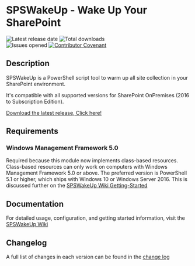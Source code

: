 # SPSWakeUp - Wake Up Your SharePoint

![Latest release date](https://img.shields.io/github/release-date/luigilink/spswakeup.svg?style=flat)
![Total downloads](https://img.shields.io/github/downloads/luigilink/spswakeup/total.svg?style=flat)  
![Issues opened](https://img.shields.io/github/issues/luigilink/spswakeup.svg?style=flat)
[![Contributor Covenant](https://img.shields.io/badge/Contributor%20Covenant-2.1-4baaaa.svg)](code_of_conduct.md)

## Description

SPSWakeUp is a PowerShell script tool to warm up all site collection in your SharePoint environment.

It's compatible with all supported versions for SharePoint OnPremises (2016 to Subscription Edition).

[Download the latest release, Click here!](https://github.com/luigilink/spswakeup/releases/latest)

## Requirements

### Windows Management Framework 5.0

Required because this module now implements class-based resources.
Class-based resources can only work on computers with Windows
Management Framework 5.0 or above.
The preferred version is PowerShell 5.1 or higher, which ships with Windows 10 or Windows Server 2016.
This is discussed further on the [SPSWakeUp Wiki Getting-Started](https://github.com/luigilink/SPSWakeUp/wiki/Getting-Started)

## Documentation

For detailed usage, configuration, and getting started information, visit the [SPSWakeUp Wiki](https://github.com/luigilink/SPSWakeUp/wiki)

## Changelog

A full list of changes in each version can be found in the [change log](CHANGELOG.md)
